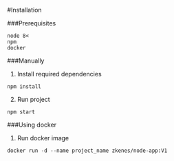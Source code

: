 #Installation

###Prerequisites

```
node 8<
npm 
docker
```

###Manually

1. Install required dependencies

```
npm install
```

2. Run project 

``` 
npm start
```

###Using docker

1. Run docker image

```
docker run -d --name project_name zkenes/node-app:V1
```
